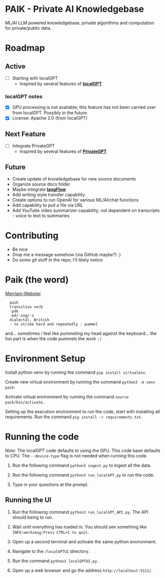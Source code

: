 <!-- markdownlint front_matter_title="" -->

# PAIK - Private AI Knowledgebase

ML/AI LLM powered knowledgebase, private algorithms and computation for private/public data.

# Roadmap

## Active

- [ ] Starting with localGPT
  - Inspired by several features of [**localGPT**](<https://github.com/PromtEngineer/localGPT>)

### localGPT notes

- [X] GPU processing is not available; this feature has not been carried over from localGPT. Possibly in the future.
- [X] License: Apache 2.0 (from localGPT)

## Next Feature

- [ ] Integrate PrivateGPT
  - Inspired by several features of [**PrivateGPT**](<https://github.com/imartinez/privateGPT>)

## Future

- Create update of knowledgebase for new source documents
- Organize source docs folder
- Maybe integrate [**langFlow**](<https://github.com/logspace-ai/langflow>)
- Add writing style transfer capability
- Create options to run OpenAI for various ML/AI/chat functions
- Add capability to pull a file via URL
- Add YouTube video summarizer capability; not dependent on transcripts - voice to text to summaries

# Contributing

- Be nice
- Drop me a message somehow (via GitHub maybe?) :)
- Do some git stuff in the repo; I'll likely notice

# Paik (the word)

[Merriam-Webster](<https://www.merriam-webster.com/dictionary/paik>)

  ```text
    paik
    transitive verb
    ˈpāk
    -ed/-ing/-s
    dialectal, British
    : to strike hard and repeatedly : pummel
  ```

and... sometimes i feel like pummeling my head against the keyboard... the fun part is when the code pummels the work ```;)```

# Environment Setup

Install python venv by running the command `pip install virtualenv`.

Create new virtual environment by running the command `python3 -m venv paik`.

Activate virtual environment by running the command `source paik/bin/activate`. 

Setting up the execution environment to run the code, start with installing all requirements. Run the command `pip install -r requirements.txt`.

# Running the code

*Note:* The localGPT code defaults to using the GPU. This code base defaults to CPU. The `--device-type` flag is not needed when running this code. 

1. Run the following command `python3 ingest.py` to ingest all the data.

2. Run the following command `python3 run_localGPT.py` to run the code.

3. Type in your questions at the prompt.

## Running the UI

1. Run the following command `python3 run_localGPT_API.py`. The API should being to run.

2. Wait until everything has loaded in. You should see something like `INFO:werkzeug:Press CTRL+C to quit`.

3. Open up a second terminal and activate the same python environment.

4. Navigate to the `/localGPTUI` directory.

5. Run the command `python3 localGPTUI.py`.

6. Open up a web browser and go the address `http://localhost:5111/`.
